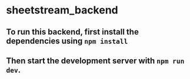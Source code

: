 ﻿# sheetstream_backend
## To run this backend, first install the dependencies using `npm install`
## Then start the development server with `npm run dev`.
